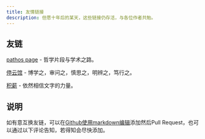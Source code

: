 ```yaml
---
title: 友情链接
description: 但愿十年后的某天，这些链接仍存活，与各位作者共勉。
---
```


## 友链

[pathos page](https://pathos.page/) - 哲学片段与学术之路。

[停云馆](https://blog.yizhou.ac.cn/) - 博学之，审问之，慎思之，明辨之，笃行之。

[积薪](https://firewood.news/) - 依然相信文字的力量。

## 说明

如有意互换友链，可以在[Github使用markdown编辑](https://github.com/hxlog/prologue.dev/edit/master/data/content/pages/links.md)添加然后Pull Request，也可以通过以下评论告知，若得知会尽快添加。

